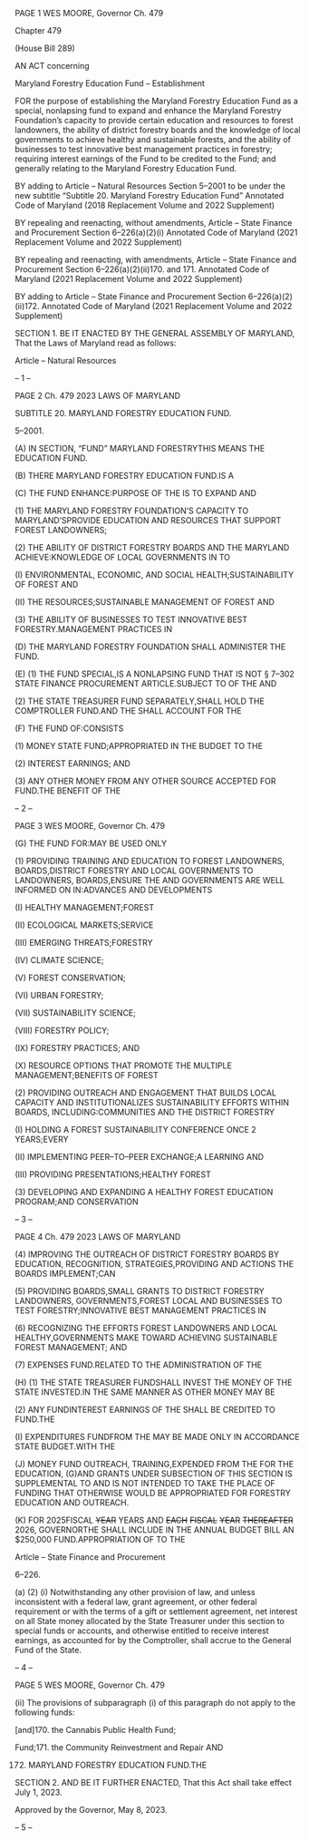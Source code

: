 PAGE 1
WES MOORE, Governor Ch. 479

Chapter 479

(House Bill 289)

AN ACT concerning

Maryland Forestry Education Fund – Establishment

FOR the purpose of establishing the Maryland Forestry Education Fund as a special,
nonlapsing fund to expand and enhance the Maryland Forestry Foundation’s
capacity to provide certain education and resources to forest landowners, the ability
of district forestry boards and the knowledge of local governments to achieve healthy
and sustainable forests, and the ability of businesses to test innovative best
management practices in forestry; requiring interest earnings of the Fund to be
credited to the Fund; and generally relating to the Maryland Forestry Education
Fund.

BY adding to
Article – Natural Resources
Section 5–2001 to be under the new subtitle “Subtitle 20. Maryland Forestry
Education Fund”
Annotated Code of Maryland
(2018 Replacement Volume and 2022 Supplement)

BY repealing and reenacting, without amendments,
Article – State Finance and Procurement
Section 6–226(a)(2)(i)
Annotated Code of Maryland
(2021 Replacement Volume and 2022 Supplement)

BY repealing and reenacting, with amendments,
Article – State Finance and Procurement
Section 6–226(a)(2)(ii)170. and 171.
Annotated Code of Maryland
(2021 Replacement Volume and 2022 Supplement)

BY adding to
Article – State Finance and Procurement
Section 6–226(a)(2)(ii)172.
Annotated Code of Maryland
(2021 Replacement Volume and 2022 Supplement)

SECTION 1. BE IT ENACTED BY THE GENERAL ASSEMBLY OF MARYLAND,
That the Laws of Maryland read as follows:

Article – Natural Resources

– 1 –

PAGE 2
Ch. 479 2023 LAWS OF MARYLAND

SUBTITLE 20. MARYLAND FORESTRY EDUCATION FUND.

5–2001.

(A) IN SECTION, “FUND” MARYLAND FORESTRYTHIS MEANS THE
EDUCATION FUND.

(B) THERE MARYLAND FORESTRY EDUCATION FUND.IS A

(C) THE FUND ENHANCE:PURPOSE OF THE IS TO EXPAND AND

(1) THE MARYLAND FORESTRY FOUNDATION’S CAPACITY TO
MARYLAND’SPROVIDE EDUCATION AND RESOURCES THAT SUPPORT FOREST
LANDOWNERS;

(2) THE ABILITY OF DISTRICT FORESTRY BOARDS AND THE
MARYLAND ACHIEVE:KNOWLEDGE OF LOCAL GOVERNMENTS IN TO

(I) ENVIRONMENTAL, ECONOMIC, AND SOCIAL
HEALTH;SUSTAINABILITY OF FOREST AND

(II) THE RESOURCES;SUSTAINABLE MANAGEMENT OF FOREST
AND

(3) THE ABILITY OF BUSINESSES TO TEST INNOVATIVE BEST
FORESTRY.MANAGEMENT PRACTICES IN

(D) THE MARYLAND FORESTRY FOUNDATION SHALL ADMINISTER THE
FUND.

(E) (1) THE FUND SPECIAL,IS A NONLAPSING FUND THAT IS NOT
§ 7–302 STATE FINANCE PROCUREMENT ARTICLE.SUBJECT TO OF THE AND

(2) THE STATE TREASURER FUND SEPARATELY,SHALL HOLD THE
COMPTROLLER FUND.AND THE SHALL ACCOUNT FOR THE

(F) THE FUND OF:CONSISTS

(1) MONEY STATE FUND;APPROPRIATED IN THE BUDGET TO THE

(2) INTEREST EARNINGS; AND

(3) ANY OTHER MONEY FROM ANY OTHER SOURCE ACCEPTED FOR
FUND.THE BENEFIT OF THE

– 2 –

PAGE 3
WES MOORE, Governor Ch. 479

(G) THE FUND FOR:MAY BE USED ONLY

(1) PROVIDING TRAINING AND EDUCATION TO FOREST
LANDOWNERS, BOARDS,DISTRICT FORESTRY AND LOCAL GOVERNMENTS TO
LANDOWNERS, BOARDS,ENSURE THE AND GOVERNMENTS ARE WELL INFORMED ON
IN:ADVANCES AND DEVELOPMENTS

(I) HEALTHY MANAGEMENT;FOREST

(II) ECOLOGICAL MARKETS;SERVICE

(III) EMERGING THREATS;FORESTRY

(IV) CLIMATE SCIENCE;

(V) FOREST CONSERVATION;

(VI) URBAN FORESTRY;

(VII) SUSTAINABILITY SCIENCE;

(VIII) FORESTRY POLICY;

(IX) FORESTRY PRACTICES; AND

(X) RESOURCE OPTIONS THAT PROMOTE THE MULTIPLE
MANAGEMENT;BENEFITS OF FOREST

(2) PROVIDING OUTREACH AND ENGAGEMENT THAT BUILDS LOCAL
CAPACITY AND INSTITUTIONALIZES SUSTAINABILITY EFFORTS WITHIN
BOARDS, INCLUDING:COMMUNITIES AND THE DISTRICT FORESTRY

(I) HOLDING A FOREST SUSTAINABILITY CONFERENCE ONCE
2 YEARS;EVERY

(II) IMPLEMENTING PEER–TO–PEER EXCHANGE;A LEARNING
AND

(III) PROVIDING PRESENTATIONS;HEALTHY FOREST

(3) DEVELOPING AND EXPANDING A HEALTHY FOREST EDUCATION
PROGRAM;AND CONSERVATION

– 3 –

PAGE 4
Ch. 479 2023 LAWS OF MARYLAND

(4) IMPROVING THE OUTREACH OF DISTRICT FORESTRY BOARDS BY
EDUCATION, RECOGNITION, STRATEGIES,PROVIDING AND ACTIONS THE BOARDS
IMPLEMENT;CAN

(5) PROVIDING BOARDS,SMALL GRANTS TO DISTRICT FORESTRY
LANDOWNERS, GOVERNMENTS,FOREST LOCAL AND BUSINESSES TO TEST
FORESTRY;INNOVATIVE BEST MANAGEMENT PRACTICES IN

(6) RECOGNIZING THE EFFORTS FOREST LANDOWNERS AND LOCAL
HEALTHY,GOVERNMENTS MAKE TOWARD ACHIEVING SUSTAINABLE FOREST
MANAGEMENT; AND

(7) EXPENSES FUND.RELATED TO THE ADMINISTRATION OF THE

(H) (1) THE STATE TREASURER FUNDSHALL INVEST THE MONEY OF THE
STATE INVESTED.IN THE SAME MANNER AS OTHER MONEY MAY BE

(2) ANY FUNDINTEREST EARNINGS OF THE SHALL BE CREDITED TO
FUND.THE

(I) EXPENDITURES FUNDFROM THE MAY BE MADE ONLY IN ACCORDANCE
STATE BUDGET.WITH THE

(J) MONEY FUND OUTREACH, TRAINING,EXPENDED FROM THE FOR THE
EDUCATION, (G)AND GRANTS UNDER SUBSECTION OF THIS SECTION IS
SUPPLEMENTAL TO AND IS NOT INTENDED TO TAKE THE PLACE OF FUNDING THAT
OTHERWISE WOULD BE APPROPRIATED FOR FORESTRY EDUCATION AND
OUTREACH.

(K) FOR 2025FISCAL ~~YEAR~~ YEARS AND ~~EACH~~ ~~FISCAL~~ ~~YEAR~~ ~~THEREAFTER~~
2026, GOVERNORTHE SHALL INCLUDE IN THE ANNUAL BUDGET BILL AN
$250,000 FUND.APPROPRIATION OF TO THE

Article – State Finance and Procurement

6–226.

(a) (2) (i) Notwithstanding any other provision of law, and unless
inconsistent with a federal law, grant agreement, or other federal requirement or with the
terms of a gift or settlement agreement, net interest on all State money allocated by the
State Treasurer under this section to special funds or accounts, and otherwise entitled to
receive interest earnings, as accounted for by the Comptroller, shall accrue to the General
Fund of the State.

– 4 –

PAGE 5
WES MOORE, Governor Ch. 479

(ii) The provisions of subparagraph (i) of this paragraph do not apply
to the following funds:

[and]170. the Cannabis Public Health Fund;

Fund;171. the Community Reinvestment and Repair AND

172. MARYLAND FORESTRY EDUCATION FUND.THE

SECTION 2. AND BE IT FURTHER ENACTED, That this Act shall take effect July
1, 2023.

Approved by the Governor, May 8, 2023.

– 5 –